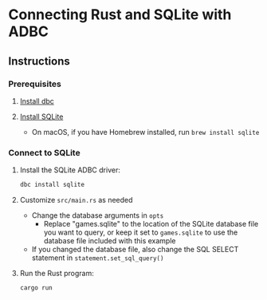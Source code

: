 # Connecting Rust and SQLite with ADBC

## Instructions

### Prerequisites

1. [Install dbc](https://docs.columnar.tech/dbc/getting_started/installation/)

1. [Install SQLite](https://www.sqlite.org/download.html)
   - On macOS, if you have Homebrew installed, run `brew install sqlite`

### Connect to SQLite

1. Install the SQLite ADBC driver:

   ```sh
   dbc install sqlite
   ```

1. Customize `src/main.rs` as needed
   - Change the database arguments in `opts`
     - Replace "games.sqlite" to the location of the SQLite database file you want to query, or keep it set to `games.sqlite` to use the database file included with this example
   - If you changed the database file, also change the SQL SELECT statement in `statement.set_sql_query()`

1. Run the Rust program:

   ```sh
   cargo run
   ```
